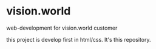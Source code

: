 # vision.world
web-development for vision.world customer

this project is develop first in html/css. It's this repository.
